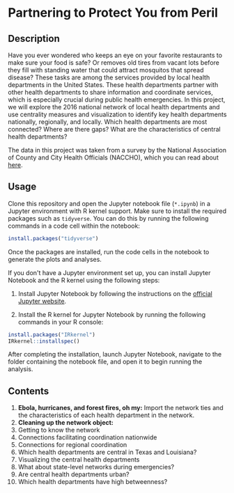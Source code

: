 # Partnering to Protect You from Peril
## Description
Have you ever wondered who keeps an eye on your favorite restaurants to make sure your food is safe? Or removes old tires from vacant lots before they fill with standing water that could attract mosquitos that spread disease? These tasks are among the services provided by local health departments in the United States. These health departments partner with other health departments to share information and coordinate services, which is especially crucial during public health emergencies. In this project, we will explore the 2016 national network of local health departments and use centrality measures and visualization to identify key health departments nationally, regionally, and locally. Which health departments are most connected? Where are there gaps? What are the characteristics of central health departments?

The data in this project was taken from a survey by the National Association of County and City Health Officials (NACCHO), which you can read about [here](https://www.naccho.org/).
## Usage
Clone this repository and open the Jupyter notebook file (`*.ipynb`) in a Jupyter environment with R kernel support. Make sure to install the required packages such as `tidyverse`. You can do this by running the following commands in a code cell within the notebook:
``` r
install.packages("tidyverse")
```
Once the packages are installed, run the code cells in the notebook to generate the plots and analyses.

If you don't have a Jupyter environment set up, you can install Jupyter Notebook and the R kernel using the following steps:

1. Install Jupyter Notebook by following the instructions on the [official Jupyter website](https://jupyter.org/install).

2. Install the R kernel for Jupyter Notebook by running the following commands in your R console:
``` r 
install.packages("IRkernel")
IRkernel::installspec()
```
After completing the installation, launch Jupyter Notebook, navigate to the folder containing the notebook file, and open it to begin running the analysis.
## Contents
1. **Ebola, hurricanes, and forest fires, oh my:** Import the network ties and the characteristics of each health department in the network.
2. **Cleaning up the network object:**
3. Getting to know the network
4. Connections facilitating coordination nationwide
5. Connections for regional coordination
6. Which health departments are central in Texas and Louisiana?
7. Visualizing the central health departments
8. What about state-level networks during emergencies?
9. Are central health departments urban?
10. Which health departments have high betweenness?